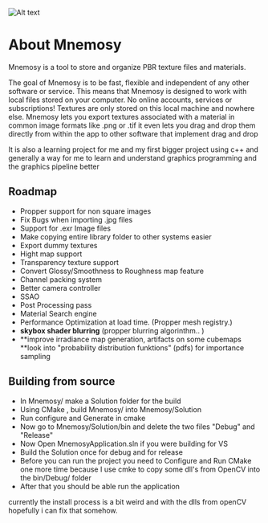 
![Alt text](\Mnemosy/Resources/Textures/ApplicationScreenshot.png?raw=true "screenshot")

#  About Mnemosy

Mnemosy is a tool to store and organize PBR texture files and materials.

The goal of Mnemosy is to be fast, flexible and independent of any other software or service.
This means that Mnemosy is designed to work with local files stored on your computer. No online accounts, services or subscriptions!
Textures are only stored on this local machine and nowhere else.
Mnemosy lets you export textures associated with a material in common image formats like .png or .tif
it even lets you drag and drop them directly from within the app to other software that implement drag and drop

It is also  a learning project for me and my first bigger project using c++ and generally a way for me to learn and understand graphics programming and the graphics pipeline better


## Roadmap

- Propper support for non square images
- Fix Bugs when importing .jpg files
- Support for .exr Image files
- Make copying entire library folder to other systems easier
- Export dummy textures
- Hight map support
- Transparency texture support
- Convert Glossy/Smoothness to Roughness map feature
- Channel packing system
- Better camera controller
- SSAO
- Post Processing pass
- Material Search engine
- Performance Optimization at load time. (Propper mesh registry.)
- **skybox shader blurring** (propper blurring algorinthm.. )
- **improve irradiance map generation, artifacts on some cubemaps
	**look into "probability distribution funktions" (pdfs) for importance sampling


## Building from source

- In Mnemosy/  make a Solution folder for the build
- Using CMake , build Mnemosy/ into Mnemosy/Solution
- Run configure and Generate in cmake
- Now go to Mnemosy/Solution/bin and delete the two files "Debug" and "Release"
- Now Open MnemosyApplication.sln if you were building for VS
- Build the Solution once for debug and for release
-  Before you can run the project you need to Configure and Run CMake one more time because I use cmke to copy some dll's from OpenCV into the bin/Debug/ folder
- After that you should be able run the application

currently the install process is a bit weird and with the dlls from openCV hopefully i can fix that somehow.
